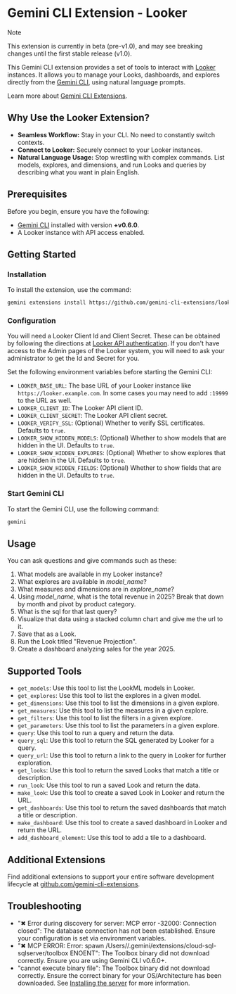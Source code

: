 # Gemini CLI Extension - Looker

> [!NOTE]
> This extension is currently in beta (pre-v1.0), and may see breaking changes until the first stable release (v1.0).

This Gemini CLI extension provides a set of tools to interact with [Looker](https://cloud.google.com/looker/docs) instances. It allows you to manage your Looks, dashboards, and explores directly from the [Gemini CLI](https://google-gemini.github.io/gemini-cli/), using natural language prompts.

Learn more about [Gemini CLI Extensions](https://github.com/google-gemini/gemini-cli/blob/main/docs/extensions/index.md).

## Why Use the Looker Extension?

*   **Seamless Workflow:** Stay in your CLI. No need to constantly switch contexts.
*   **Connect to Looker:** Securely connect to your Looker instances.
*   **Natural Language Usage:** Stop wrestling with complex commands. List models, explores, and dimensions, and run Looks and queries by describing what you want in plain English.

## Prerequisites

Before you begin, ensure you have the following:

*   [Gemini CLI](https://github.com/google-gemini/gemini-cli) installed with version **+v0.6.0**.
*   A Looker instance with API access enabled.

## Getting Started

### Installation

To install the extension, use the command:

```bash
gemini extensions install https://github.com/gemini-cli-extensions/looker
```

### Configuration

You will need a Looker Client Id and Client Secret. These can be obtained by
following the directions at [Looker API authentication](https://cloud.google.com/looker/docs/api-auth#authentication_with_an_sdk). If you
don't have access to the Admin pages of the Looker system, you will need to ask
your administrator to get the Id and Secret for you.

Set the following environment variables before starting the Gemini CLI:

*   `LOOKER_BASE_URL`: The base URL of your Looker instance like
    `https://looker.example.com`. In some cases you may need to add `:19999` to
    the URL as well.
*   `LOOKER_CLIENT_ID`: The Looker API client ID.
*   `LOOKER_CLIENT_SECRET`: The Looker API client secret.
*   `LOOKER_VERIFY_SSL`: (Optional) Whether to verify SSL certificates. Defaults to `true`.
*   `LOOKER_SHOW_HIDDEN_MODELS`: (Optional) Whether to show models that are
    hidden in the UI. Defaults to `true`.
*   `LOOKER_SHOW_HIDDEN_EXPLORES`: (Optional) Whether to show explores that are
    hidden in the UI. Defaults to `true`.
*   `LOOKER_SHOW_HIDDEN_FIELDS`: (Optional) Whether to show fields that are
    hidden in the UI. Defaults to `true`.


### Start Gemini CLI

To start the Gemini CLI, use the following command:

```bash
gemini
```

## Usage
You can ask questions and give commands such as these:

1. What models are available in my Looker instance?
2. What explores are available in *model_name*?
3. What measures and dimensions are in *explore_name*?
4. Using *model_name*, what is the total revenue in 2025? Break that
   down by month and pivot by product category.
5. What is the sql for that last query?
6. Visualize that data using a stacked column chart and give me the url to it.
7. Save that as a Look.
8. Run the Look titled "Revenue Projection".
9. Create a dashboard analyzing sales for the year 2025.

## Supported Tools

* `get_models`: Use this tool to list the LookML models in Looker.
* `get_explores`: Use this tool to list the explores in a given model.
* `get_dimensions`: Use this tool to list the dimensions in a given explore.
* `get_measures`: Use this tool to list the measures in a given explore.
* `get_filters`: Use this tool to list the filters in a given explore.
* `get_parameters`: Use this tool to list the parameters in a given explore.
* `query`: Use this tool to run a query and return the data.
* `query_sql`: Use this tool to return the SQL generated by Looker for a query.
* `query_url`: Use this tool to return a link to the query in Looker for further exploration.
* `get_looks`: Use this tool to return the saved Looks that match a title or description.
* `run_look`: Use this tool to run a saved Look and return the data.
* `make_look`: Use this tool to create a saved Look in Looker and return the URL.
* `get_dashboards`: Use this tool to return the saved dashboards that match a title or description.
* `make_dashboard`: Use this tool to create a saved dashboard in Looker and return the URL.
* `add_dashboard_element`: Use this tool to add a tile to a dashboard.

## Additional Extensions

Find additional extensions to support your entire software development lifecycle at [github.com/gemini-cli-extensions](https://github.com/gemini-cli-extensions).

## Troubleshooting

* "✖ Error during discovery for server: MCP error -32000: Connection closed": The database connection has not been established. Ensure your configuration is set via environment variables.
* "✖ MCP ERROR: Error: spawn /Users/<USER>/.gemini/extensions/cloud-sql-sqlserver/toolbox ENOENT": The Toolbox binary did not download correctly. Ensure you are using Gemini CLI v0.6.0+.
* "cannot execute binary file": The Toolbox binary did not download correctly. Ensure the correct binary for your OS/Architecture has been downloaded. See [Installing the server](https://googleapis.github.io/genai-toolbox/getting-started/introduction/#installing-the-server) for more information.
